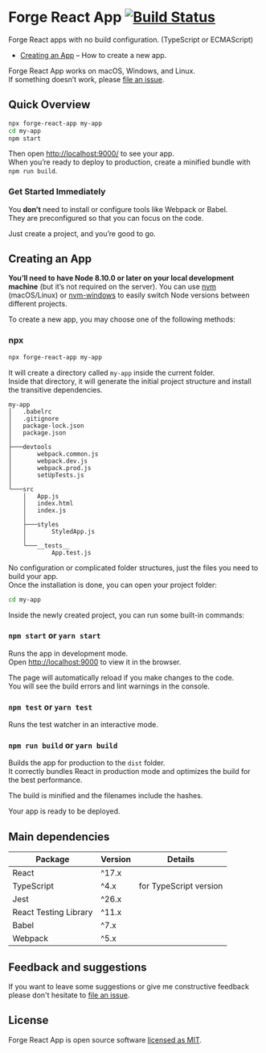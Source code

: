 # Forge React App [![Build Status](https://travis-ci.com/ioanungurean/forge-react-app.svg?branch=master)](https://travis-ci.com/ioanungurean/forge-react-app)

Forge React apps with no build configuration. (TypeScript or ECMAScript)

- [Creating an App](#creating-an-app) – How to create a new app.

Forge React App works on macOS, Windows, and Linux.<br>
If something doesn’t work, please [file an issue](https://github.com/ioanungurean/forge-react-app/issues/new).

## Quick Overview
```sh
npx forge-react-app my-app
cd my-app
npm start
```

Then open [http://localhost:9000/](http://localhost:9000/) to see your app.<br>
When you’re ready to deploy to production, create a minified bundle with `npm run build`.

### Get Started Immediately
You **don’t** need to install or configure tools like Webpack or Babel.<br>
They are preconfigured so that you can focus on the code.

Just create a project, and you’re good to go.

## Creating an App
**You’ll need to have Node 8.10.0 or later on your local development machine** (but it’s not required on the server). You can use [nvm](https://github.com/creationix/nvm#installation) (macOS/Linux) or [nvm-windows](https://github.com/coreybutler/nvm-windows#node-version-manager-nvm-for-windows) to easily switch Node versions between different projects.

To create a new app, you may choose one of the following methods:

### npx
```sh
npx forge-react-app my-app
```

It will create a directory called `my-app` inside the current folder.<br>
Inside that directory, it will generate the initial project structure and install the transitive dependencies.

```
my-app
│   .babelrc
│   .gitignore
│   package-lock.json
│   package.json
│
├───devtools
│       webpack.common.js
│       webpack.dev.js
│       webpack.prod.js
│       setUpTests.js
│
└───src
    │   App.js
    │   index.html
    │   index.js
    │
    ├───styles
    │       StyledApp.js
    │
    └───__tests__
            App.test.js
```

No configuration or complicated folder structures, just the files you need to build your app.<br>
Once the installation is done, you can open your project folder:

```sh
cd my-app
```

Inside the newly created project, you can run some built-in commands:

### `npm start` or `yarn start`
Runs the app in development mode.<br>
Open [http://localhost:9000](http://localhost:9000) to view it in the browser.

The page will automatically reload if you make changes to the code.<br>
You will see the build errors and lint warnings in the console.

### `npm test` or `yarn test`
Runs the test watcher in an interactive mode.<br>

### `npm run build` or `yarn build`
Builds the app for production to the `dist` folder.<br>
It correctly bundles React in production mode and optimizes the build for the best performance.

The build is minified and the filenames include the hashes.<br>

Your app is ready to be deployed.

## Main dependencies
| Package                | Version | Details                |
| ---------------------- |---------|------------------------|
| React                  | ^17.x   |                        |
| TypeScript             | ^4.x    | for TypeScript version |
| Jest                   | ^26.x   |                        |
| React Testing Library  | ^11.x   |                        |
| Babel                  | ^7.x    |                        |
| Webpack                | ^5.x    |                        |

## Feedback and suggestions
If you want to leave some suggestions or give me constructive feedback please don't hesitate to [file an issue](https://github.com/ioanungurean/forge-react-app/issues/new).

## License

Forge React App is open source software [licensed as MIT](https://github.com/ioanungurean/forge-react-app/blob/master/LICENSE.md).
